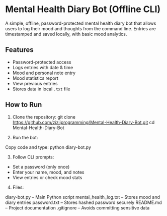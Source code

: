 # Mental Health Diary Bot (Offline CLI)

A simple, offline, password-protected mental health diary bot that allows users to log their mood and thoughts from the command line. Entries are timestamped and saved locally, with basic mood analytics.

## Features

- Password-protected access
- Logs entries with date & time
- Mood and personal note entry
- Mood statistics report
- View previous entries
- Stores data in local `.txt` file

## How to Run

1. Clone the repository:
   git clone https://github.com/ziziiprogramming/Mental-Health-Diary-Bot.git
   cd Mental-Health-Diary-Bot

2. Run the bot:

Copy code and type: 
python diary-bot.py

3. Follow CLI prompts:

- Set a password (only once)
- Enter your name, mood, and notes
- View entries or check mood stats


4. Files:

diary-bot.py – Main Python script
mental_health_log.txt – Stores mood and diary entries
password.txt – Stores hashed password securely
README.md – Project documentation
.gitignore – Avoids committing sensitive data


